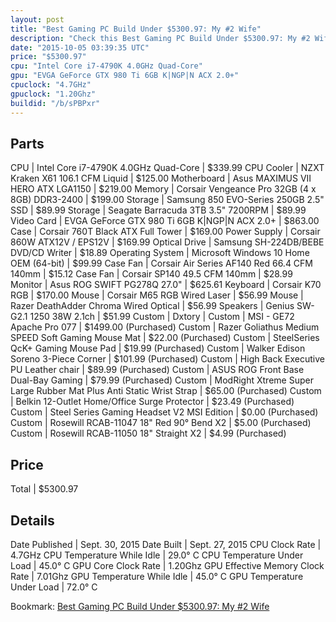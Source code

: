 ```yaml
---
layout: post
title: "Best Gaming PC Build Under $5300.97: My #2 Wife"
description: "Check this Best Gaming PC Build Under $5300.97: My #2 Wife. CPU: Intel Core i7-4790K 4.0GHz Quad-Core, CPU Cooler: NZXT Kraken X61 106.1 CFM Liquid, Motherboard: Asus MAXI"
date: "2015-10-05 03:39:35 UTC"
price: "$5300.97"
cpu: "Intel Core i7-4790K 4.0GHz Quad-Core"
gpu: "EVGA GeForce GTX 980 Ti 6GB K|NGP|N ACX 2.0+"
cpuclock: "4.7GHz"
gpuclock: "1.20Ghz"
buildid: "/b/sPBPxr"
---
```


## Parts

CPU | Intel Core i7-4790K 4.0GHz Quad-Core | $339.99
CPU Cooler | NZXT Kraken X61 106.1 CFM Liquid | $125.00
Motherboard | Asus MAXIMUS VII HERO ATX LGA1150 | $219.00
Memory | Corsair Vengeance Pro 32GB (4 x 8GB) DDR3-2400 | $199.00
Storage | Samsung 850 EVO-Series 250GB 2.5" SSD | $89.99
Storage | Seagate Barracuda 3TB 3.5" 7200RPM | $89.99
Video Card | EVGA GeForce GTX 980 Ti 6GB K|NGP|N ACX 2.0+ | $863.00
Case | Corsair 760T Black ATX Full Tower | $169.00
Power Supply | Corsair 860W ATX12V / EPS12V | $169.99
Optical Drive | Samsung SH-224DB/BEBE DVD/CD Writer | $18.89
Operating System | Microsoft Windows 10 Home OEM (64-bit) | $99.99
Case Fan | Corsair Air Series AF140 Red 66.4 CFM 140mm | $15.12
Case Fan | Corsair SP140 49.5 CFM 140mm | $28.99
Monitor | Asus ROG SWIFT PG278Q 27.0" | $625.61
Keyboard | Corsair K70 RGB | $170.00
Mouse | Corsair M65 RGB Wired Laser | $56.99
Mouse | Razer DeathAdder Chroma Wired Optical | $56.99
Speakers | Genius SW-G2.1 1250 38W 2.1ch | $51.99
Custom | Dxtory | 
Custom | MSI - GE72 Apache Pro 077 | $1499.00 (Purchased)
Custom | Razer Goliathus Medium SPEED Soft Gaming Mouse Mat | $22.00 (Purchased)
Custom | SteelSeries QcK+ Gaming Mouse Pad | $19.99 (Purchased)
Custom | Walker Edison Soreno 3-Piece Corner | $101.99 (Purchased)
Custom | High Back Executive PU Leather chair | $89.99 (Purchased)
Custom | ASUS ROG Front Base Dual-Bay Gaming | $79.99 (Purchased)
Custom | ModRight Xtreme Super Large Rubber Mat Plus Anti Static Wrist Strap | $65.00 (Purchased)
Custom | Belkin 12-Outlet Home/Office Surge Protector | $23.49 (Purchased)
Custom | Steel Series Gaming Headset V2 MSI Edition | $0.00 (Purchased)
Custom | Rosewill RCAB-11047 18" Red 90° Bend    X2 | $5.00 (Purchased)
Custom | Rosewill RCAB-11050 18" Straight      X2 | $4.99 (Purchased)

## Price

Total | $5300.97

## Details

Date Published | Sept. 30, 2015
Date Built | Sept. 27, 2015
CPU Clock Rate | 4.7GHz
CPU Temperature While Idle | 29.0° C
CPU Temperature Under Load | 45.0° C
GPU Core Clock Rate | 1.20Ghz
GPU Effective Memory Clock Rate | 7.01Ghz
GPU Temperature While Idle | 45.0° C
GPU Temperature Under Load | 72.0° C

Bookmark: [Best Gaming PC Build Under $5300.97: My #2 Wife](http://pcbuilders.github.io/2015/10/05/best-gaming-pc-build-under-5300-dollars-dot-97-my-number-2-wife/)
